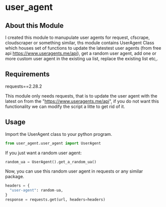 # user_agent

## About this Module

I created this module to manupulate user agents for request, cfscrape, cloudscraper or something similar, ths module contains UserAgent Class which houses set of functions to update the latestest user agents (from free api https://www.useragents.me/api), get a random user agent, add one or more custom user agent in the existing ua list, replace the existing list etc,.

## Requirements

requests==2.28.2

This module only needs requests, that is to update the user agent with the latest on from the "https://www.useragents.me/api", if you do not want this functionality we can modify the script a litte to get rid of it.

## Usage

Import the UserAgent class to your python program.

```python
from user_agent.user_agent import UserAgent
```

If you just want a random user agent:

```python
random_ua = UserAgent().get_a_random_ua()
```

Now, you can use this random user agent in requests or any similar package.

```python
headers = {
  "user-agent": random-ua,
}
response = requests.get(url, headers=headers)
```
